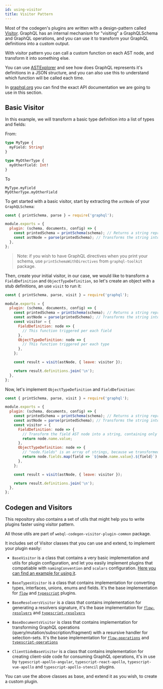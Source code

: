 ```yaml
---
id: using-visitor
title: Visitor Pattern
---
```


Most of the codegen's plugins are written with a design-pattern called [Visitor](https://en.wikipedia.org/wiki/Visitor_pattern). GraphQL has an internal mechanism for "visiting" a GraphQLSchema and GraphQL operations, and you can use it to transform your GraphQL definitions into a custom output.

With visitor pattern you can call a custom function on each AST node, and transform it into something else.

You can use [ASTExplorer](https://astexplorer.net/) and see how does GraphQL represents it's definitions in a JSON structure, and you can also use this to understand which function will be called each time.

In [graphql.org](https://graphql.org/graphql-js/language/#visit) you can find the exact API documentation we are going to use in this section.

## Basic Visitor

In this example, we will transform a basic type definition into a list of types and fields:

From:

```graphql
type MyType {
  myField: String!
}

type MyOtherType {
  myOtherField: Int!
}
```

To

```
MyType.myField
MyOtherType.myOtherField
```

To get started with a basic visitor, start by extracting the `astNode` of your `GraphQLSchema`:

```javascript
const { printSchema, parse } = require('graphql');

module.exports = {
  plugin: (schema, documents, config) => {
    const printedSchema = printSchema(schema); // Returns a string representation of the schema
    const astNode = parse(printedSchema); // Transforms the string into ASTNode
  },
};
```

> Note: if you wish to have GraphQL directives when you print your schema, use `printSchemaWithDirectives` from `graphql-toolkit` package.

Then, create your initial visitor, in our case, we would like to transform a `FieldDefinition` and `ObjectTypeDefinition`, so let's create an object with a stub definitions, an use `visit` to run it:

```javascript
const { printSchema, parse, visit } = require('graphql');

module.exports = {
  plugin: (schema, documents, config) => {
    const printedSchema = printSchema(schema); // Returns a string representation of the schema
    const astNode = parse(printedSchema); // Transforms the string into ASTNode
    const visitor = {
      FieldDefinition: node => {
        // This function triggered per each field
      },
      ObjectTypeDefinition: node => {
        // This function triggered per each type
      },
    };

    const result = visit(astNode, { leave: visitor });

    return result.definitions.join('\n');
  },
};
```

Now, let's implement `ObjectTypeDefinition` and `FieldDefinition`:

```javascript
const { printSchema, parse, visit } = require('graphql');

module.exports = {
  plugin: (schema, documents, config) => {
    const printedSchema = printSchema(schema); // Returns a string representation of the schema
    const astNode = parse(printedSchema); // Transforms the string into ASTNode
    const visitor = {
      FieldDefinition: node => {
        // Transform the field AST node into a string, containing only the name of the field
        return node.name.value;
      },
      ObjectTypeDefinition: node => {
        // "node.fields" is an array of strings, because we transformed it using "FieldDefinition".
        return node.fields.map(field => `${node.name.value}.${field}`).join('\n');
      },
    };

    const result = visit(astNode, { leave: visitor });

    return result.definitions.join('\n');
  },
};
```

## Codegen and Visitors

This repository also contains a set of utils that might help you to write plugins faster using visitor pattern.

All those utils are part of `webql-codegen-visitor-plugin-common` package.

It includes set of Visitor classes that you can use and extend, to implement your plugin easily:

- `BaseVisitor` is a class that contains a very basic implementation and utils for plugin configuration, and let you easily implement plugins that compatiable with `namingConvention` and `scalars` configuration. [Here you can find an example for using it](https://github.com/dotansimha/graphql-code-generator/blob/master/packages/plugins/typescript/mongodb/src/visitor.ts#L38).

- `BaseTypesVisitor` is a class that contains implementation for converting types, interfaces, unions, enums and fields. It's the base implementation for [`flow`](https://github.com/dotansimha/graphql-code-generator/blob/master/packages/plugins/flow/flow/src/visitor.ts#L12) and [`typescript`](https://github.com/dotansimha/graphql-code-generator/blob/master/packages/plugins/typescript/typescript/src/visitor.ts#L18) plugins.

- `BaseResolversVisitor` is a class that contains implementation for generating a resolvers signature, it's the base implementation for [`flow-resolvers`](https://github.com/dotansimha/graphql-code-generator/blob/master/packages/plugins/flow/resolvers/src/visitor.ts#L10) and [`typescript-resolvers`](https://github.com/dotansimha/graphql-code-generator/blob/master/packages/plugins/typescript/resolvers/src/visitor.ts#L13)

- `BaseDocumentsVisitor` is class that contains implementation for transforming GraphQL operations (query/mutation/subscription/fragment) with a resursive handler for selection-sets. It's the base implementation for [`flow-operations`](https://github.com/dotansimha/graphql-code-generator/blob/master/packages/plugins/flow/operations/src/visitor.ts#L14) and [`typescript-operations`](https://github.com/dotansimha/graphql-code-generator/blob/master/packages/plugins/typescript/operations/src/visitor.ts#L15)

- `ClientSideBaseVisitor` is a class that contains implementation for creating client-side code for consuming GraphQL operations, it's in use by `typescript-apollo-angular`, `typescript-react-apollo`, `typescript-vue-apollo` and `typescript-apollo-stencil` plugins.

You can use the above classes as base, and extend it as you wish, to create a custom plugin.
